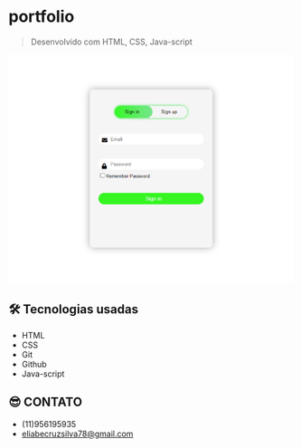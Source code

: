 # portfolio

> Desenvolvido com HTML, CSS, Java-script

![preview](./.github/preview.png)

## 🛠️ Tecnologias usadas

- HTML
- CSS
- Git
- Github
- Java-script

## 😎 CONTATO

- (11)956195935
- eliabecruzsilva78@gmail.com
